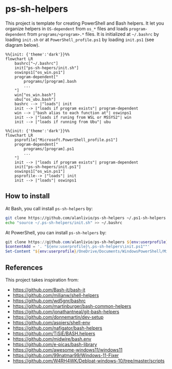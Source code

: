 # ps-sh-helpers

This project is template for creating PowerShell and Bash helpers. It let you organize helpers in `OS-dependent` from `os_*` files and loads `program-dependent` from `programs/<program>.*` files. It is initialized at `~/.bashrc` by loading `init.sh` or at `PowerShell_profile.ps1` by loading `init.ps1` (see diagram below).

```mermaid
%%{init: {'theme':'dark'}}%%
flowchart LR
    bashrc["~/.bashrc"]
    init["ps-sh-hepers/init.sh"]
    oswinps1["os_win.ps1"]
    program-dependent["
        programs/[program].bash
        ...
    "]
    win["os_win.bash"]
    ubu["os_ubu.bash"]
    bashrc --> |"loads"| init
    init --> |"loads if program exists"| program-dependent
    win --> |"bash alias to each function at"| oswinps1
    init --> |"loads if runing from WSL or MSSYS2"| win
    init --> |"loads if running from Ubu"| ubu
```

```mermaid
%%{init: {'theme':'dark'}}%%
flowchart LR
    psprofile["Microsoft.PowerShell_profile.ps1"]
    program-dependent["
        programs/[program].ps1
        ...
    "]
    init --> |"loads if program exists"| program-dependent
    init["ps-sh-hepers/init.ps1"]
    oswinps1["os_win.ps1"]
    psprofile--> |"loads"| init
    init --> |"loads"| oswinps1
```

## How to install

At Bash, you call install `ps-sh-helpers` by:

```bash
git clone https://github.com/alanlivio/ps-sh-helpers ~/.ps1-sh-helpers
echo "source ~/.ps-sh-helpers/init.sh" >> ~/.bashrc
```

At PowerShell, you can install `ps-sh-helpers` by:

```ps1
git clone https://github.com/alanlivio/ps-sh-helpers ${env:userprofile}\.ps1-sh-helpers
$contentAdd = '. "${env:userprofile}\.ps-sh-helpers\init.ps1""'
Set-Content "${env:userprofile}/OneDrive/Documents/WindowsPowerShell/Microsoft.PowerShell_profile.ps1" $contentAdd
```

## References

This project takes inspiration from:

- <https://github.com/Bash-it/bash-it>
- <https://github.com/milianw/shell-helpers>
- <https://github.com/wd5gnr/bashrc>
- <https://github.com/martinburger/bash-common-helpers>
- <https://github.com/jonathantneal/git-bash-helpers>
- <https://github.com/donnemartin/dev-setup>
- <https://github.com/aspiers/shell-env>
- <https://github.com/nafigator/bash-helpers>
- <https://github.com/TiSiE/BASH.helpers>
- <https://github.com/midwire/bash.env>
- <https://github.com/e-picas/bash-library>
- <https://github.com/awesome-windows11/windows11>
- <https://github.com/99natmar99/Windows-11-Fixer>
- <https://github.com/W4RH4WK/Debloat-windows-10/tree/master/scripts>
